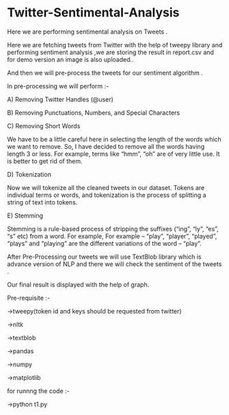 # Twitter-Sentimental-Analysis
Here we are performing sentimental analysis on Tweets .

Here we are fetching tweets from Twitter with the help of tweepy library and performing sentiment analysis ,we are storing the result in report.csv and for demo version an image is also uploaded..

And then we will pre-process the tweets for our sentiment algorithm .

In pre-processing we will perform  :-

A) Removing Twitter Handles (@user)

B) Removing Punctuations, Numbers, and Special Characters

C) Removing Short Words

We have to be a little careful here in selecting the length of the words which we want to remove. So, I have decided to remove all the words having length 3 or less. For example, terms like “hmm”, “oh” are of very little use. It is better to get rid of them.

D) Tokenization

Now we will tokenize all the cleaned tweets in our dataset. Tokens are individual terms or words, and tokenization is the process of splitting a string of text into tokens.

E) Stemming

Stemming is a rule-based process of stripping the suffixes (“ing”, “ly”, “es”, “s” etc) from a word. For example, For example – “play”, “player”, “played”, “plays” and “playing” are the different variations of the word – “play”.

After Pre-Processing our tweets we will use TextBlob library which is advance version of NLP and there we will check the sentiment of the tweets .

Our final result is displayed with the help of graph.

Pre-requisite :-

->tweepy(token id and keys should be requested from twitter)

->nltk

->textblob

->pandas

->numpy

->matplotlib

for runnng the code :-

->python t1.py
